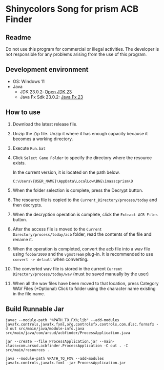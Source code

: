 # Shinycolors Song for prism ACB Finder
## Readme
Do not use this program for commercial or illegal activities. The developer is not responsible for any problems arising from the use of this program.
## Development environment
* OS: Windows 11
* Java
  -  JDK 23.0.2: [Open JDK 23](https://jdk.java.net/23/)
  -  Java Fx Sdk 23.0.2: [Java Fx 23](https://jdk.java.net/javafx23/)

 ## How to use
 1. Download the latest release file.
 2. Unzip the Zip file. Unzip it where it has enough capacity because it becomes a working directory.
 3. Execute `Run.bat`
 4. Click `Select Game Folder` to specify the directory where the resource exists.

    In the current version, it is located on the path below.

    `C:\Users\{USER_NAME}\AppData\LocalLow\BNE\imasscprism\D`
5. When the folder selection is complete, press the Decrypt button.
6. The resource file is copied to the `Current_Directory/process/today` and then decrypts.
7. When the decryption operation is complete, click the `Extract ACB Files` button.
8. After the access file is moved to the `Current Directory/process/today/acb` folder, read the contents of the file and rename it.
9. When the operation is completed, convert the acb file into a wav file using `foobar2000` and the `vgmstream` plug-in. It is recommended to use `convert -> default` when converting.
10. The converted wav file is stored in the current `Current Directory/process/today/wav` (must be saved manually by the user)
11. When all the wav files have been moved to that location, press Category WAV Files (*Optional) Click to folder using the character name existing in the file name.

## Build Runnable Jar
`javac --module-path "%PATH_TO_FX%;lib" --add-modules javafx.controls,javafx.fxml,org.controlsfx.controls,com.dlsc.formsfx -d out src/main/java/module-info.java src/main/java/com/arsud/acbfinder/ProcessApplication.java`

`jar --create --file ProcessApplication.jar --main-class=com.arsud.acbfinder.ProcessApplication -C out . -C src/main/resources .`

`java --module-path %PATH_TO_FX% --add-modules javafx.controls,javafx.fxml -jar ProcessApplication.jar`
